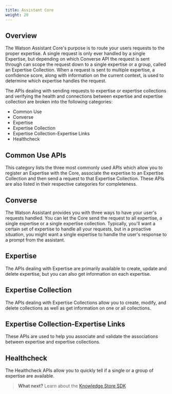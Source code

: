 ```yaml
---
title: Assistant Core
weight: 20
---
```


## Overview

The Watson Assistant Core's purpose is to route your users requests to the proper expertise.  A single request is only ever handled by a single Expertise, but depending on which Converse API the request is sent through can scope the request down to a single expertise or a group, called an Expertise Collection.  When a request is sent to multiple expertise, a confidence score, along with information on the current context, is used to determine which expertise handles the request.

The APIs dealing with sending requests to expertise or expertise collections and verifying the health and connections between expertise and expertise collection are broken into the following categories:

* Common Use
* Converse
* Expertise
* Expertise Collection
* Expertise Collection-Expertise Links
* Healthcheck

## Common Use APIs

This category lists the three most commonly used APIs which allow you to register an Expertise with the Core, associate the expertise to an Expertise Collection and then send a request to that Expertise Collection. These APIs are also listed in their respective categories for completeness.

## Converse

The Watson Assistant provides you with three ways to have your user's requests handled.  You can let the Core send the request to all expertise, a single expertise or a single expertise collection.  Typically, you'll want a certain set of expertise to handle all your requests, but in a proactive situation, you might want a single expertise to handle the user's response to a prompt from the assistant.

## Expertise

The APIs dealing with Expertise are primarily available to create, update and delete expertise, but you can also get information on each expertise.

## Expertise Collection

The APIs dealing with Expertise Collections allow you to create, modify, and delete collections as well as get information on one or all collections.

## Expertise Collection-Expertise Links

These APIs are used to help you associate and validate the associations between expertise and expertise collections.

## Healthcheck

The Healthcheck APIs allow you to quickly tell if a single or a group of expertise are available.


>**What next?**  Learn about the [Knowledge Store SDK]({{site.baseurl}}/understand-service/knowledge-store)
